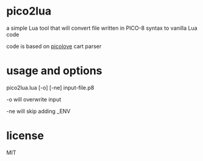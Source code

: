 # pico2lua
a simple Lua tool that will convert file written in PICO-8 syntax to vanilla Lua code

code is based on [picolove](https://github.com/picolove/picolove) cart parser

# usage and options

  pico2lua.lua [-o] [-ne] input-file.p8
  
-o will overwrite input

-ne will skip adding _ENV 

# license
MIT
